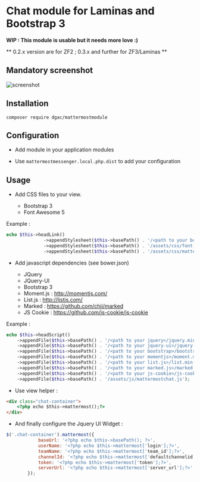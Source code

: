# Chat module for Laminas and Bootstrap 3

**WIP : This module is usable but it needs more love :)**

** 0.2.x version are for ZF2 ; 0.3.x and further for ZF3/Laminas **

## Mandatory screenshot

![screenshot](https://raw.githubusercontent.com/DGAC/MattermostModule/master/mattermostmodule.png)

## Installation

```composer require dgac/mattermostmodule```

## Configuration

* Add module in your application modules

* Use ```mattermostmessenger.local.php.dist``` to add your configuration

## Usage

* Add CSS files to your view. 

  - Bootstrap 3
  - Font Awesome 5

Example : 

```php
echo $this->headLink()
              ->appendStylesheet($this->basePath() . '/<path to your bootstrap>/bootstrap.min.css')
              ->appendStylesheet($this->basePath() . '/assets/css/font-awesome.all.min.css')
              ->appendStylesheet($this->basePath() . '/assets/css/mattermostchat.css');

```

* Add javascript dependencies (see bower.json)

  - JQuery
  - JQuery-UI
  - Bootstrap 3
  - Moment.js : http://momentjs.com/
  - List.js : http://listjs.com/
  - Marked : https://github.com/chjj/marked
  - JS Cookie : https://github.com/js-cookie/js-cookie

Example :

```php
echo $this->headScript()
    ->appendFile($this->basePath() . '/<path to your jquery>/jquery.min.js')
    ->appendFile($this->basePath() . '/<path to your jquery-ui>/jquery-ui.min.js')
    ->appendFile($this->basePath() . '/<path to your bootstrap>/bootstrap.min.js')
    ->appendFile($this->basePath() . '/<path to your momentjs>/moment.min.js')
    ->appendFile($this->basePath() . '/<path to your list.js>/list.min.js')
    ->appendFile($this->basePath() . '/<path to your marked.js>/marked.min.js')
    ->appendFile($this->basePath() . '/<path to your js-cookie>/js-cookie.js')
    ->appendFile($this->basePath() . '/assets/js/mattermostchat.js');
```
 
* Use view helper :
```html
<div class="chat-container">
    <?php echo $this->mattermost();?>
</div>
```

* And finally configure the Jquery UI Widget :
```javascript
$('.chat-container').mattermost({
            baseUrl: '<?php echo $this->basePath(); ?>',
            userName: '<?php echo $this->mattermost['login'];?>',
            teamName: '<?php echo $this->mattermost['team_id'];?>',
            channelId: '<?php echo $this->mattermost['defaultchannelid'];?>',
            token: '<?php echo $this->mattermost['token'];?>',
            serverUrl: '<?php echo $this->mattermost['server_url'];?>'
        });
```
